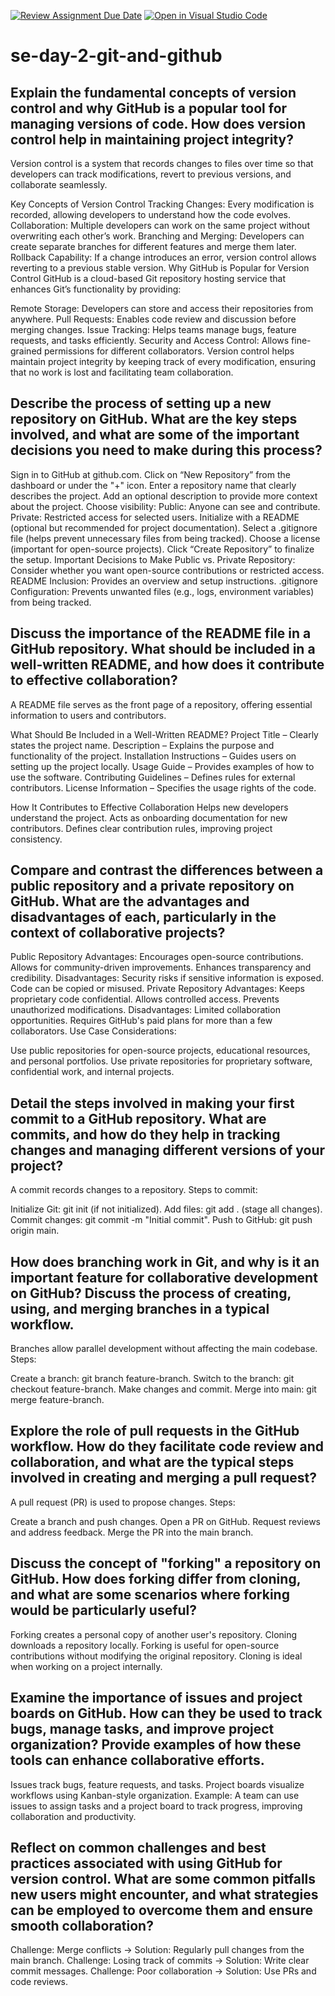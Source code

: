 [![Review Assignment Due Date](https://classroom.github.com/assets/deadline-readme-button-22041afd0340ce965d47ae6ef1cefeee28c7c493a6346c4f15d667ab976d596c.svg)](https://classroom.github.com/a/8wgCKhpZ)
[![Open in Visual Studio Code](https://classroom.github.com/assets/open-in-vscode-2e0aaae1b6195c2367325f4f02e2d04e9abb55f0b24a779b69b11b9e10269abc.svg)](https://classroom.github.com/online_ide?assignment_repo_id=18475159&assignment_repo_type=AssignmentRepo)
# se-day-2-git-and-github
## Explain the fundamental concepts of version control and why GitHub is a popular tool for managing versions of code. How does version control help in maintaining project integrity?
Version control is a system that records changes to files over time so that developers can track modifications, revert to previous versions, and collaborate seamlessly.

Key Concepts of Version Control
Tracking Changes: Every modification is recorded, allowing developers to understand how the code evolves.
Collaboration: Multiple developers can work on the same project without overwriting each other’s work.
Branching and Merging: Developers can create separate branches for different features and merge them later.
Rollback Capability: If a change introduces an error, version control allows reverting to a previous stable version.
Why GitHub is Popular for Version Control
GitHub is a cloud-based Git repository hosting service that enhances Git’s functionality by providing:

Remote Storage: Developers can store and access their repositories from anywhere.
Pull Requests: Enables code review and discussion before merging changes.
Issue Tracking: Helps teams manage bugs, feature requests, and tasks efficiently.
Security and Access Control: Allows fine-grained permissions for different collaborators.
Version control helps maintain project integrity by keeping track of every modification, ensuring that no work is lost and facilitating team collaboration.


## Describe the process of setting up a new repository on GitHub. What are the key steps involved, and what are some of the important decisions you need to make during this process?
Sign in to GitHub at github.com.
Click on “New Repository” from the dashboard or under the "+" icon.
Enter a repository name that clearly describes the project.
Add an optional description to provide more context about the project.
Choose visibility:
Public: Anyone can see and contribute.
Private: Restricted access for selected users.
Initialize with a README (optional but recommended for project documentation).
Select a .gitignore file (helps prevent unnecessary files from being tracked).
Choose a license (important for open-source projects).
Click “Create Repository” to finalize the setup.
Important Decisions to Make
Public vs. Private Repository: Consider whether you want open-source contributions or restricted access.
README Inclusion: Provides an overview and setup instructions.
.gitignore Configuration: Prevents unwanted files (e.g., logs, environment variables) from being tracked.


## Discuss the importance of the README file in a GitHub repository. What should be included in a well-written README, and how does it contribute to effective collaboration?

A README file serves as the front page of a repository, offering essential information to users and contributors.

What Should Be Included in a Well-Written README?
Project Title – Clearly states the project name.
Description – Explains the purpose and functionality of the project.
Installation Instructions – Guides users on setting up the project locally.
Usage Guide – Provides examples of how to use the software.
Contributing Guidelines – Defines rules for external contributors.
License Information – Specifies the usage rights of the code.

How It Contributes to Effective Collaboration
Helps new developers understand the project.
Acts as onboarding documentation for new contributors.
Defines clear contribution rules, improving project consistency.

## Compare and contrast the differences between a public repository and a private repository on GitHub. What are the advantages and disadvantages of each, particularly in the context of collaborative projects?
Public Repository
Advantages:
Encourages open-source contributions.
Allows for community-driven improvements.
Enhances transparency and credibility.
Disadvantages:
Security risks if sensitive information is exposed.
Code can be copied or misused.
Private Repository
Advantages:
Keeps proprietary code confidential.
Allows controlled access.
Prevents unauthorized modifications.
Disadvantages:
Limited collaboration opportunities.
Requires GitHub's paid plans for more than a few collaborators.
Use Case Considerations:

Use public repositories for open-source projects, educational resources, and personal portfolios.
Use private repositories for proprietary software, confidential work, and internal projects.

## Detail the steps involved in making your first commit to a GitHub repository. What are commits, and how do they help in tracking changes and managing different versions of your project?
A commit records changes to a repository. Steps to commit:

Initialize Git: git init (if not initialized).
Add files: git add . (stage all changes).
Commit changes: git commit -m "Initial commit".
Push to GitHub: git push origin main.

## How does branching work in Git, and why is it an important feature for collaborative development on GitHub? Discuss the process of creating, using, and merging branches in a typical workflow.
Branches allow parallel development without affecting the main codebase. Steps:

Create a branch: git branch feature-branch.
Switch to the branch: git checkout feature-branch.
Make changes and commit.
Merge into main: git merge feature-branch.

## Explore the role of pull requests in the GitHub workflow. How do they facilitate code review and collaboration, and what are the typical steps involved in creating and merging a pull request?
A pull request (PR) is used to propose changes. Steps:

Create a branch and push changes.
Open a PR on GitHub.
Request reviews and address feedback.
Merge the PR into the main branch.

## Discuss the concept of "forking" a repository on GitHub. How does forking differ from cloning, and what are some scenarios where forking would be particularly useful?

Forking creates a personal copy of another user's repository.
Cloning downloads a repository locally.
Forking is useful for open-source contributions without modifying the original repository. Cloning is ideal when working on a project internally.

## Examine the importance of issues and project boards on GitHub. How can they be used to track bugs, manage tasks, and improve project organization? Provide examples of how these tools can enhance collaborative efforts.

Issues track bugs, feature requests, and tasks.
Project boards visualize workflows using Kanban-style organization.
Example: A team can use issues to assign tasks and a project board to track progress, improving collaboration and productivity.

## Reflect on common challenges and best practices associated with using GitHub for version control. What are some common pitfalls new users might encounter, and what strategies can be employed to overcome them and ensure smooth collaboration?

Challenge: Merge conflicts → Solution: Regularly pull changes from the main branch.
Challenge: Losing track of commits → Solution: Write clear commit messages.
Challenge: Poor collaboration → Solution: Use PRs and code reviews.
